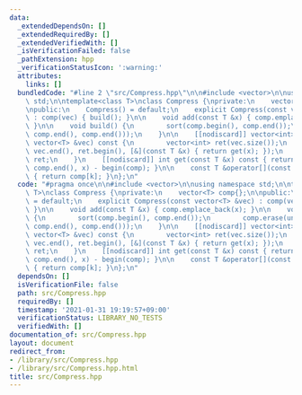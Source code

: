 ```yaml
---
data:
  _extendedDependsOn: []
  _extendedRequiredBy: []
  _extendedVerifiedWith: []
  _isVerificationFailed: false
  _pathExtension: hpp
  _verificationStatusIcon: ':warning:'
  attributes:
    links: []
  bundledCode: "#line 2 \"src/Compress.hpp\"\n\n#include <vector>\n\nusing namespace\
    \ std;\n\ntemplate<class T>\nclass Compress {\nprivate:\n    vector<T> comp{};\n\
    \npublic:\n    Compress() = default;\n    explicit Compress(const vector<T> &vec)\
    \ : comp(vec) { build(); }\n\n    void add(const T &x) { comp.emplace_back(x);\
    \ }\n\n    void build() {\n        sort(comp.begin(), comp.end());\n        comp.erase(unique(comp.begin(),\
    \ comp.end(), comp.end()));\n    }\n\n    [[nodiscard]] vector<int> get(const\
    \ vector<T> &vec) const {\n        vector<int> ret(vec.size());\n        transform(vec.begin(),\
    \ vec.end(), ret.begin(), [&](const T &x) { return get(x); });\n        return\
    \ ret;\n    }\n    [[nodiscard]] int get(const T &x) const { return lower_bound(comp.begin(),\
    \ comp.end(), x) - begin(comp); }\n\n    const T &operator[](const int k) const\
    \ { return comp[k]; }\n};\n"
  code: "#pragma once\n\n#include <vector>\n\nusing namespace std;\n\ntemplate<class\
    \ T>\nclass Compress {\nprivate:\n    vector<T> comp{};\n\npublic:\n    Compress()\
    \ = default;\n    explicit Compress(const vector<T> &vec) : comp(vec) { build();\
    \ }\n\n    void add(const T &x) { comp.emplace_back(x); }\n\n    void build()\
    \ {\n        sort(comp.begin(), comp.end());\n        comp.erase(unique(comp.begin(),\
    \ comp.end(), comp.end()));\n    }\n\n    [[nodiscard]] vector<int> get(const\
    \ vector<T> &vec) const {\n        vector<int> ret(vec.size());\n        transform(vec.begin(),\
    \ vec.end(), ret.begin(), [&](const T &x) { return get(x); });\n        return\
    \ ret;\n    }\n    [[nodiscard]] int get(const T &x) const { return lower_bound(comp.begin(),\
    \ comp.end(), x) - begin(comp); }\n\n    const T &operator[](const int k) const\
    \ { return comp[k]; }\n};\n"
  dependsOn: []
  isVerificationFile: false
  path: src/Compress.hpp
  requiredBy: []
  timestamp: '2021-01-31 19:19:57+09:00'
  verificationStatus: LIBRARY_NO_TESTS
  verifiedWith: []
documentation_of: src/Compress.hpp
layout: document
redirect_from:
- /library/src/Compress.hpp
- /library/src/Compress.hpp.html
title: src/Compress.hpp
---
```

